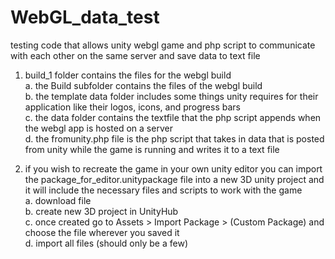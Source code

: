 # WebGL_data_test
testing code that allows unity webgl game and php script to communicate with each other on the same server and save data to text file


1. build_1 folder contains the files for the webgl build  
   a. the Build subfolder contains the files of the webgl build  
   b. the template data folder includes some things unity requires for their application like their logos, icons, and progress bars  
   c. the data folder contains the textfile that the php script appends when the webgl app is hosted on a server  
   d. the fromunity.php file is the php script that takes in data that is posted from unity while the game is running and writes it to a text file

3. if you wish to recreate the game in your own unity editor you can import the package_for_editor.unitypackage file into a new 3D unity project and it will include the necessary files and scripts to work with the game  
   a. download file  
   b. create new 3D project in UnityHub  
   c. once created go to Assets > Import Package > (Custom Package) and choose the file wherever you saved it  
   d. import all files (should only be a few)  
